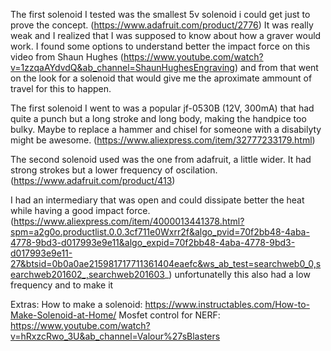 The first solenoid I tested was the smallest 5v solenoid i could get just to prove the concept. (https://www.adafruit.com/product/2776)
It was really weak and I realized that I was supposed to know about how a graver would work.
I found some options to understand better the impact force on this video from Shaun Hughes (https://www.youtube.com/watch?v=1zzqaAYdvdQ&ab_channel=ShaunHughesEngraving) and from that went on the look for a solenoid that would give me the aproximate ammount of travel for this to happen.

The first solenoid I went to was a popular jf-0530B (12V, 300mA) that had quite a punch but a long stroke and long body, making the handpice too bulky. Maybe to replace a hammer and chisel for someone with a disabilyty might be awesome. (https://www.aliexpress.com/item/32777233179.html)

The second solenoid used was the one from adafruit, a little wider. It had strong strokes but a lower frequency of oscilation. (https://www.adafruit.com/product/413)

I had an intermediary that was open and could dissipate better the heat while having a good impact force. (https://www.aliexpress.com/item/4000013441378.html?spm=a2g0o.productlist.0.0.3cf711e0Wxrr2f&algo_pvid=70f2bb48-4aba-4778-9bd3-d017993e9e11&algo_expid=70f2bb48-4aba-4778-9bd3-d017993e9e11-27&btsid=0b0a0ae215981717711361404eaefc&ws_ab_test=searchweb0_0,searchweb201602_,searchweb201603_)
unfortunatelly this also had a low frequency and to make it 




Extras:
How to make a solenoid: https://www.instructables.com/How-to-Make-Solenoid-at-Home/
Mosfet control for NERF: https://www.youtube.com/watch?v=hRxzcRwo_3U&ab_channel=Valour%27sBlasters
